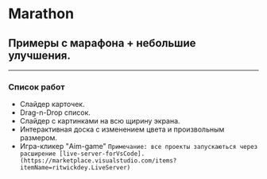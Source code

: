 # Marathon
## Примеры с марафона + небольшие улучшения.
***
### Список работ
- Слайдер карточек.
- Drag-n-Drop список.
- Слайдер с картинками на всю щирину экрана.
- Интерактивная доска с изменением цвета и произвольным размером.
- Игра-кликер "Aim-game"
```Примечание: все проекты запускаються через расширение [live-server-forVsCode].(https://marketplace.visualstudio.com/items?itemName=ritwickdey.LiveServer)```
